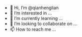 - 👋 Hi, I’m @qianhenglian
- 👀 I’m interested in ...
- 🌱 I’m currently learning ...
- 💞️ I’m looking to collaborate on ...
- 📫 How to reach me ...

<!---
qianhenglian/qianhenglian is a ✨ special ✨ repository because its `README.md` (this file) appears on your GitHub profile.
You can click the Preview link to take a look at your changes.
--->
